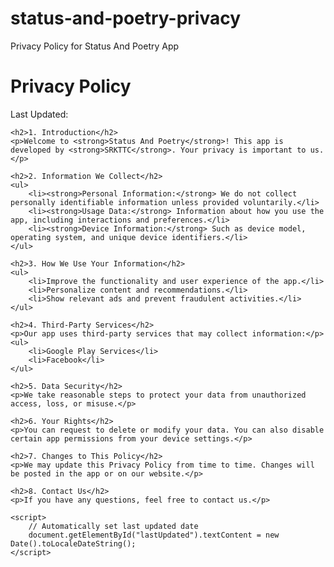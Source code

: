 # status-and-poetry-privacy
Privacy Policy for Status And Poetry App
<!DOCTYPE html>
<html lang="en">
<head>
    <meta charset="UTF-8">
    <meta name="viewport" content="width=device-width, initial-scale=1.0">
    <title>Privacy Policy</title>
</head>
<body>
    <h1>Privacy Policy</h1>
    <p>Last Updated: <span id="lastUpdated"></span></p>

    <h2>1. Introduction</h2>
    <p>Welcome to <strong>Status And Poetry</strong>! This app is developed by <strong>SRKTTC</strong>. Your privacy is important to us.</p>

    <h2>2. Information We Collect</h2>
    <ul>
        <li><strong>Personal Information:</strong> We do not collect personally identifiable information unless provided voluntarily.</li>
        <li><strong>Usage Data:</strong> Information about how you use the app, including interactions and preferences.</li>
        <li><strong>Device Information:</strong> Such as device model, operating system, and unique device identifiers.</li>
    </ul>

    <h2>3. How We Use Your Information</h2>
    <ul>
        <li>Improve the functionality and user experience of the app.</li>
        <li>Personalize content and recommendations.</li>
        <li>Show relevant ads and prevent fraudulent activities.</li>
    </ul>

    <h2>4. Third-Party Services</h2>
    <p>Our app uses third-party services that may collect information:</p>
    <ul>
        <li>Google Play Services</li>
        <li>Facebook</li>
    </ul>

    <h2>5. Data Security</h2>
    <p>We take reasonable steps to protect your data from unauthorized access, loss, or misuse.</p>

    <h2>6. Your Rights</h2>
    <p>You can request to delete or modify your data. You can also disable certain app permissions from your device settings.</p>

    <h2>7. Changes to This Policy</h2>
    <p>We may update this Privacy Policy from time to time. Changes will be posted in the app or on our website.</p>

    <h2>8. Contact Us</h2>
    <p>If you have any questions, feel free to contact us.</p>

    <script>
        // Automatically set last updated date
        document.getElementById("lastUpdated").textContent = new Date().toLocaleDateString();
    </script>
</body>
</html>
